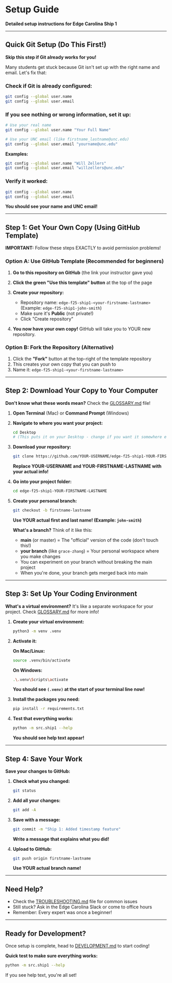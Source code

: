 # Setup Guide

**Detailed setup instructions for Edge Carolina Ship 1**

---

## Quick Git Setup (Do This First!)

**Skip this step if Git already works for you!**

Many students get stuck because Git isn't set up with the right name and email. Let's fix that:

### Check if Git is already configured:
```bash
git config --global user.name
git config --global user.email
```

### If you see nothing or wrong information, set it up:
```bash
# Use your real name
git config --global user.name "Your Full Name"

# Use your UNC email (like firstname_lastname@unc.edu)
git config --global user.email "yourname@unc.edu"
```

**Examples:**
```bash
git config --global user.name "Will Zellers"
git config --global user.email "willzellers@unc.edu"
```

### Verify it worked:
```bash
git config --global user.name
git config --global user.email
```

**You should see your name and UNC email!**

---

## Step 1: Get Your Own Copy (Using GitHub Template)

**IMPORTANT:** Follow these steps EXACTLY to avoid permission problems!

### Option A: Use GitHub Template (Recommended for beginners)

1. **Go to this repository on GitHub** (the link your instructor gave you)

2. **Click the green "Use this template" button** at the top of the page

3. **Create your repository:**
   - Repository name: `edge-f25-ship1-<your-firstname-lastname>`
     (Example: `edge-f25-ship1-john-smith`)
   - Make sure it's **Public** (not private!)
   - Click "Create repository"

4. **You now have your own copy!** GitHub will take you to YOUR new repository.

### Option B: Fork the Repository (Alternative)

1. Click the **"Fork"** button at the top-right of the template repository
2. This creates your own copy that you can push to
3. Name it: `edge-f25-ship1-<your-firstname-lastname>`

---

## Step 2: Download Your Copy to Your Computer

**Don't know what these words mean?** Check the [GLOSSARY.md](GLOSSARY.md) file!

1. **Open Terminal** (Mac) or **Command Prompt** (Windows)

2. **Navigate to where you want your project:**
   ```bash
   cd Desktop
   # (This puts it on your Desktop - change if you want it somewhere else)
   ```

3. **Download your repository:**
   ```bash
   git clone https://github.com/YOUR-USERNAME/edge-f25-ship1-YOUR-FIRSTNAME-LASTNAME.git
   ```

   **Replace YOUR-USERNAME and YOUR-FIRSTNAME-LASTNAME with your actual info!**

4. **Go into your project folder:**
   ```bash
   cd edge-f25-ship1-YOUR-FIRSTNAME-LASTNAME
   ```

5. **Create your personal branch:**
   ```bash
   git checkout -b firstname-lastname
   ```

   **Use YOUR actual first and last name! (Example: `john-smith`)**

   **What's a branch?** Think of it like this:
   - **main** (or master) = The "official" version of the code (don't touch this!)
   - **your branch** (like `grace-zhang`) = Your personal workspace where you make changes
   - You can experiment on your branch without breaking the main project
   - When you're done, your branch gets merged back into main

---

## Step 3: Set Up Your Coding Environment

**What's a virtual environment?** It's like a separate workspace for your project. Check [GLOSSARY.md](GLOSSARY.md) for more info!

1. **Create your virtual environment:**
   ```bash
   python3 -m venv .venv
   ```

2. **Activate it:**

   **On Mac/Linux:**
   ```bash
   source .venv/bin/activate
   ```

   **On Windows:**
   ```bash
   .\.venv\Scripts\activate
   ```

   **You should see `(.venv)` at the start of your terminal line now!**

3. **Install the packages you need:**
   ```bash
   pip install -r requirements.txt
   ```

4. **Test that everything works:**
   ```bash
   python -m src.ship1 --help
   ```

   **You should see help text appear!**

---

## Step 4: Save Your Work

**Save your changes to GitHub:**

1. **Check what you changed:**
   ```bash
   git status
   ```

2. **Add all your changes:**
   ```bash
   git add -A
   ```

3. **Save with a message:**
   ```bash
   git commit -m "Ship 1: Added timestamp feature"
   ```

   **Write a message that explains what you did!**

4. **Upload to GitHub:**
   ```bash
   git push origin firstname-lastname
   ```

   **Use YOUR actual branch name!**

---

## Need Help?

- Check the [TROUBLESHOOTING.md](TROUBLESHOOTING.md) file for common issues
- Still stuck? Ask in the Edge Carolina Slack or come to office hours
- Remember: Every expert was once a beginner!

---

## Ready for Development?

Once setup is complete, head to [DEVELOPMENT.md](DEVELOPMENT.md) to start coding!

**Quick test to make sure everything works:**
```bash
python -m src.ship1 --help
```

If you see help text, you're all set!
